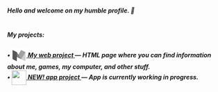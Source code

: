 <h5>Hello and welcome on my humble profile. 🦭</h5>
<h1></h1>
<h5>My projects:</h5><h5>

• [<img src="https://github.com/TheMichalBr/themichalbr/blob/main/icon.png?raw=true" width="34" height="34" align="center">  **My web project** ](https://github.com/TheMichalBr/themichalbr) — HTML page where you can find information about me, games, my computer, and other stuff.  
• [<img src="https://www.pngmart.com/files/16/Carpenter-Hammer-Transparent-PNG.png" width="34" height="34" align="center">  **NEW! app project** ](https://github.com/TheMichalBr/mprojects/app) — App is currently working in progress.

<!-- (INTRODUCTION FOR WEB PROJECT)
![MBWL](https://github.com/TheMichalBr/michalbr/blob/main/icon.png?raw=true)
<h5>Hello and welcome on MichalBr's page. Here you can find some information about me, games, my computer, and other stuff.</h5>
<h1></h1>
<h5>• <a href="https://themichalbr.github.io/michalbr/about_me_and_equipment.html"> 🖥️ About me and equipment</a></h5>
<h5>• <a href="https://themichalbr.github.io/michalbr/games_and_other.html"> 🎮 Games and other stuff</a></h5>
-->